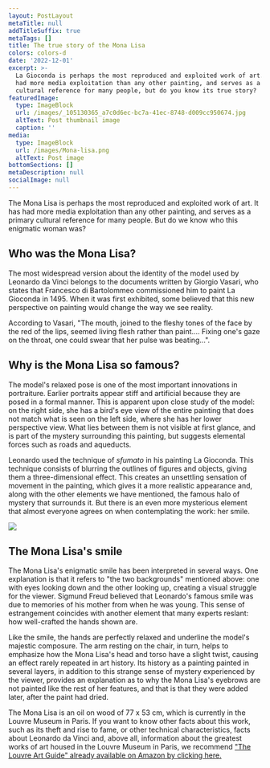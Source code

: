 ```yaml
---
layout: PostLayout
metaTitle: null
addTitleSuffix: true
metaTags: []
title: The true story of the Mona Lisa
colors: colors-d
date: '2022-12-01'
excerpt: >-
  La Gioconda is perhaps the most reproduced and exploited work of art. It has
  had more media exploitation than any other painting, and serves as a primary
  cultural reference for many people, but do you know its true story?
featuredImage:
  type: ImageBlock
  url: /images/_105130365_a7c0d6ec-bc7a-41ec-8748-d009cc950674.jpg
  altText: Post thumbnail image
  caption: ''
media:
  type: ImageBlock
  url: /images/Mona-lisa.png
  altText: Post image
bottomSections: []
metaDescription: null
socialImage: null
---
```

The Mona Lisa is perhaps the most reproduced and exploited work of art. It has had more media exploitation than any other painting, and serves as a primary cultural reference for many people. But do we know who this enigmatic woman was?

## Who was the Mona Lisa?

The most widespread version about the identity of the model used by Leonardo da Vinci belongs to the documents written by Giorgio Vasari, who states that Francesco di Bartolommeo commissioned him to paint La Gioconda in 1495. When it was first exhibited, some believed that this new perspective on painting would change the way we see reality.

According to Vasari, "The mouth, joined to the fleshy tones of the face by the red of the lips, seemed living flesh rather than paint.... Fixing one's gaze on the throat, one could swear that her pulse was beating...".

## Why is the Mona Lisa so famous?

The model's relaxed pose is one of the most important innovations in portraiture. Earlier portraits appear stiff and artificial because they are posed in a formal manner. This is apparent upon close study of the model: on the right side, she has a bird's eye view of the entire painting that does not match what is seen on the left side, where she has her lower perspective view. What lies between them is not visible at first glance, and is part of the mystery surrounding this painting, but suggests elemental forces such as roads and aqueducts.

Leonardo used the technique of *sfumato* in his painting La Gioconda. This technique consists of blurring the outlines of figures and objects, giving them a three-dimensional effect. This creates an unsettling sensation of movement in the painting, which gives it a more realistic appearance and, along with the other elements we have mentioned, the famous halo of mystery that surrounds it. But there is an even more mysterious element that almost everyone agrees on when contemplating the work: her smile.

![](https://www.arturamon.com/wp-content/uploads/2020/07/01-Llavis-Mona-Lisa.jpg)

## The Mona Lisa's smile

The Mona Lisa's enigmatic smile has been interpreted in several ways. One explanation is that it refers to "the two backgrounds" mentioned above: one with eyes looking down and the other looking up, creating a visual struggle for the viewer. Sigmund Freud believed that Leonardo's famous smile was due to memories of his mother from when he was young. This sense of estrangement coincides with another element that many experts reslant: how well-crafted the hands shown are.

Like the smile, the hands are perfectly relaxed and underline the model's majestic composure. The arm resting on the chair, in turn, helps to emphasize how the Mona Lisa's head and torso have a slight twist, causing an effect rarely repeated in art history. Its history as a painting painted in several layers, in addition to this strange sense of mystery experienced by the viewer, provides an explanation as to why the Mona Lisa's eyebrows are not painted like the rest of her features, and that is that they were added later, after the paint had dried.

The Mona Lisa is an oil on wood of 77 x 53 cm, which is currently in the Louvre Museum in Paris. If you want to know other facts about this work, such as its theft and rise to fame, or other technical characteristics, facts about Leonardo da Vinci and, above all, information about the greatest works of art housed in the Louvre Museum in Paris, we recommend ["The Louvre Art Guide" already available on Amazon by clicking here.](https://www.amazon.es/Prado-Art-Guide-Amazing-Museums/dp/8418943556/)
